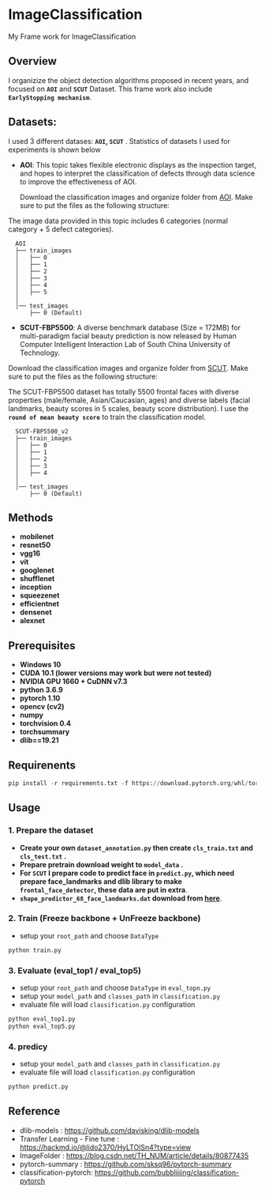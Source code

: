 # ImageClassification
My Frame work for ImageClassification 
## Overview
I organizize the object detection algorithms proposed in recent years, and focused on **`AOI`** and **`SCUT`** Dataset.
This frame work also include **`EarlyStopping mechanism`**.


## Datasets:

I used 3 different datases: **`AOI`, `SCUT`** . Statistics of datasets I used for experiments is shown below

- **AOI**:
This topic takes flexible electronic displays as the inspection target, and hopes to interpret the classification of defects through data science to improve the effectiveness of AOI.

  Download the classification images and organize folder from [AOI](https://aidea-web.tw/topic/252eb73e-78d0-4024-8937-40ed20187fd8). Make sure to put the files as the following structure:
  
The image data provided in this topic includes 6 categories (normal category + 5 defect categories).

```
  AOI
  ├── train_images
  │   ├── 0
  │   ├── 1
  │   ├── 2  
  │   ├── 3 
  │   ├── 4 
  │   ├── 5 
  │     
  │── test_images
      ├── 0 (Default)
```
- **SCUT-FBP5500**:
A diverse benchmark database (Size = 172MB) for multi-paradigm facial beauty prediction is now released by Human Computer Intelligent Interaction Lab of South China University of Technology.

Download the classification images and organize folder from [SCUT](https://drive.google.com/open?id=1w0TorBfTIqbquQVd6k3h_77ypnrvfGwf). Make sure to put the files as the following structure:
  
The SCUT-FBP5500 dataset has totally 5500 frontal faces with diverse properties (male/female, Asian/Caucasian, ages) and diverse labels (facial landmarks, beauty scores in 5 scales, beauty score distribution).
I use the **`round of mean beauty score`** to train the classification model.

```
  SCUT-FBP5500_v2
  ├── train_images
  │   ├── 0
  │   ├── 1
  │   ├── 2  
  │   ├── 3 
  │   ├── 4 
  │     
  │── test_images
      ├── 0 (Default)
```

## Methods
- **mobilenet**
- **resnet50**
- **vgg16**
- **vit**
- **googlenet**
- **shufflenet**
- **inception**
- **squeezenet**
- **efficientnet**
- **densenet**
- **alexnet**

## Prerequisites
* **Windows 10**
* **CUDA 10.1 (lower versions may work but were not tested)**
* **NVIDIA GPU 1660 + CuDNN v7.3**
* **python 3.6.9**
* **pytorch 1.10**
* **opencv (cv2)**
* **numpy**
* **torchvision 0.4**
* **torchsummary**
* **dlib==19.21**

## Requirenents

```python
pip install -r requirements.txt -f https://download.pytorch.org/whl/torch_stable.html
```

## Usage
### 1. Prepare the dataset
* **Create your own `dataset_annotation.py` then create `cls_train.txt` and `cls_test.txt` .** 
* **Prepare pretrain download weight to `model_data` .** 
* **For `SCUT` I prepare code to predict face in `predict.py`, which need prepare face_landmarks and dlib library to make `frontal_face_detector`, these data are put in extra**.
* **`shape_predictor_68_face_landmarks.dat` download from [here](https://github.com/davisking/dlib-models/blob/master/shape_predictor_68_face_landmarks.dat.bz2)**.

### 2. Train (Freeze backbone + UnFreeze backbone) 
* setup your `root_path` and choose `DataType`
```python
python train.py
```

### 3. Evaluate  (eval_top1 / eval_top5) 
* setup your `root_path` and choose `DataType` in `eval_topn.py`
* setup your `model_path` and `classes_path` in `classification.py`
* evaluate file will load `classification.py` configuration
```python
python eval_top1.py
python eval_top5.py
```

### 4. predicy  
* setup your `model_path` and `classes_path` in `classification.py`
* evaluate file will load `classification.py` configuration
```python
python predict.py
```

## Reference
- dlib-models : https://github.com/davisking/dlib-models
- Transfer Learning - Fine tune : https://hackmd.io/@lido2370/HyLTOlSn4?type=view
- ImageFolder : https://blog.csdn.net/TH_NUM/article/details/80877435
- pytorch-summary : https://github.com/sksq96/pytorch-summary
- classification-pytorch: https://github.com/bubbliiiing/classification-pytorch
